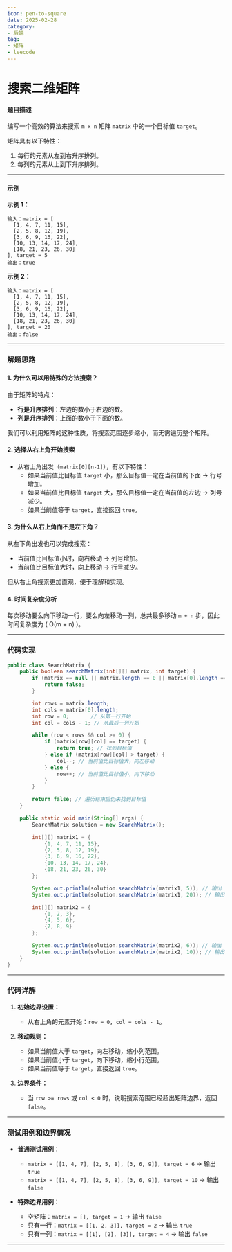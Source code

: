 ```yaml
---
icon: pen-to-square
date: 2025-02-28
category:
- 后端
tag:
- 矩阵
- leecode
---
```

# 搜索二维矩阵

#### 题目描述

编写一个高效的算法来搜索 `m x n` 矩阵 `matrix` 中的一个目标值 `target`。

矩阵具有以下特性：
1. 每行的元素从左到右升序排列。
2. 每列的元素从上到下升序排列。

---

#### 示例

**示例 1：**
```
输入：matrix = [
  [1, 4, 7, 11, 15],
  [2, 5, 8, 12, 19],
  [3, 6, 9, 16, 22],
  [10, 13, 14, 17, 24],
  [18, 21, 23, 26, 30]
], target = 5
输出：true
```

**示例 2：**
```
输入：matrix = [
  [1, 4, 7, 11, 15],
  [2, 5, 8, 12, 19],
  [3, 6, 9, 16, 22],
  [10, 13, 14, 17, 24],
  [18, 21, 23, 26, 30]
], target = 20
输出：false
```

---

### 解题思路

#### 1. 为什么可以用特殊的方法搜索？

由于矩阵的特点：
- **行是升序排列**：左边的数小于右边的数。
- **列是升序排列**：上面的数小于下面的数。

我们可以利用矩阵的这种性质，将搜索范围逐步缩小，而无需遍历整个矩阵。

#### 2. 选择从右上角开始搜索

- 从右上角出发（`matrix[0][n-1]`），有以下特性：
    - 如果当前值比目标值 `target` 小，那么目标值一定在当前值的下面 → 行号增加。
    - 如果当前值比目标值 `target` 大，那么目标值一定在当前值的左边 → 列号减少。
    - 如果当前值等于 `target`，直接返回 `true`。

#### 3. 为什么从右上角而不是左下角？

从左下角出发也可以完成搜索：
- 当前值比目标值小时，向右移动 → 列号增加。
- 当前值比目标值大时，向上移动 → 行号减少。

但从右上角搜索更加直观，便于理解和实现。

#### 4. 时间复杂度分析

每次移动要么向下移动一行，要么向左移动一列，总共最多移动 `m + n` 步，因此时间复杂度为 \( O(m + n) \)。

---

### 代码实现

```java
public class SearchMatrix {
    public boolean searchMatrix(int[][] matrix, int target) {
        if (matrix == null || matrix.length == 0 || matrix[0].length == 0) {
            return false;
        }

        int rows = matrix.length;
        int cols = matrix[0].length;
        int row = 0;       // 从第一行开始
        int col = cols - 1; // 从最后一列开始

        while (row < rows && col >= 0) {
            if (matrix[row][col] == target) {
                return true; // 找到目标值
            } else if (matrix[row][col] > target) {
                col--; // 当前值比目标值大，向左移动
            } else {
                row++; // 当前值比目标值小，向下移动
            }
        }

        return false; // 遍历结束后仍未找到目标值
    }

    public static void main(String[] args) {
        SearchMatrix solution = new SearchMatrix();

        int[][] matrix1 = {
            {1, 4, 7, 11, 15},
            {2, 5, 8, 12, 19},
            {3, 6, 9, 16, 22},
            {10, 13, 14, 17, 24},
            {18, 21, 23, 26, 30}
        };

        System.out.println(solution.searchMatrix(matrix1, 5)); // 输出 true
        System.out.println(solution.searchMatrix(matrix1, 20)); // 输出 false

        int[][] matrix2 = {
            {1, 2, 3},
            {4, 5, 6},
            {7, 8, 9}
        };

        System.out.println(solution.searchMatrix(matrix2, 6)); // 输出 true
        System.out.println(solution.searchMatrix(matrix2, 10)); // 输出 false
    }
}
```

---

### 代码详解

1. **初始边界设置：**
    - 从右上角的元素开始：`row = 0, col = cols - 1`。

2. **移动规则：**
    - 如果当前值大于 `target`，向左移动，缩小列范围。
    - 如果当前值小于 `target`，向下移动，缩小行范围。
    - 如果当前值等于 `target`，直接返回 `true`。

3. **边界条件：**
    - 当 `row >= rows` 或 `col < 0` 时，说明搜索范围已经超出矩阵边界，返回 `false`。

---

### 测试用例和边界情况

- **普通测试用例**：
    - `matrix = [[1, 4, 7], [2, 5, 8], [3, 6, 9]], target = 6` → 输出 `true`
    - `matrix = [[1, 4, 7], [2, 5, 8], [3, 6, 9]], target = 10` → 输出 `false`

- **特殊边界用例**：
    - 空矩阵：`matrix = [], target = 1` → 输出 `false`
    - 只有一行：`matrix = [[1, 2, 3]], target = 2` → 输出 `true`
    - 只有一列：`matrix = [[1], [2], [3]], target = 4` → 输出 `false`

---

